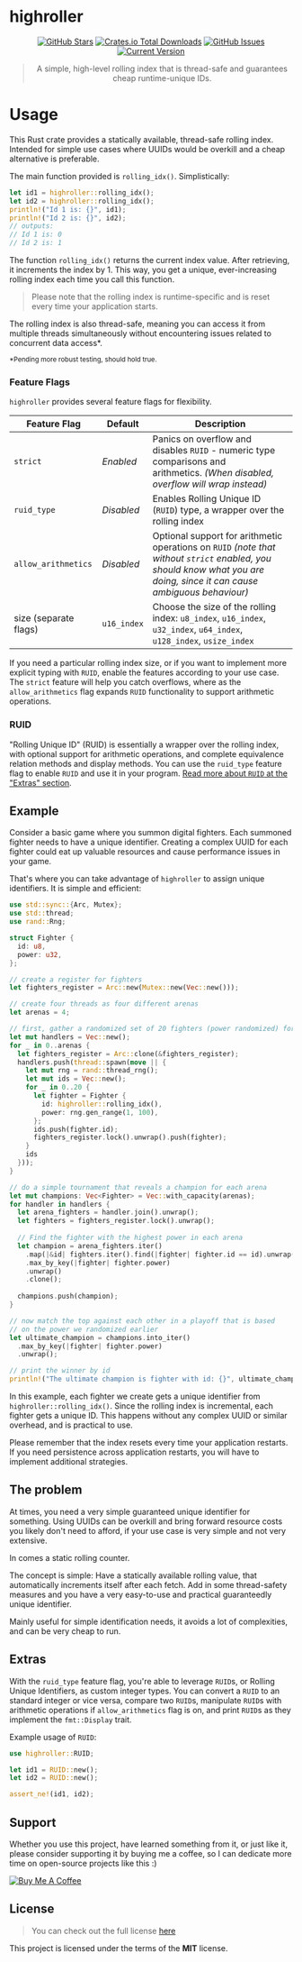 highroller
============
<div style="text-align: center;">

[![GitHub Stars](https://img.shields.io/github/stars/orgrinrt/highroller.svg)](https://github.com/orgrinrt/highroller/stargazers) 
[![Crates.io Total Downloads](https://img.shields.io/crates/d/highroller)](https://crates.io/crates/highroller)
[![GitHub Issues](https://img.shields.io/github/issues/orgrinrt/highroller.svg)](https://github.com/orgrinrt/highroller/issues) 
[![Current Version](https://img.shields.io/badge/version-0.0.1-orange.svg)](https://github.com/orgrinrt/highroller) 

>A simple, high-level rolling index that is thread-safe and guarantees cheap runtime-unique IDs.

</div>

# Usage

This Rust crate provides a statically available, thread-safe rolling index. Intended for 
simple use cases where UUIDs would be overkill and a cheap alternative is preferable.

The main function provided is `rolling_idx()`. Simplistically:

```rust
let id1 = highroller::rolling_idx();
let id2 = highroller::rolling_idx();
println!("Id 1 is: {}", id1);
println!("Id 2 is: {}", id2);
// outputs:
// Id 1 is: 0
// Id 2 is: 1
```

The function `rolling_idx()` returns the current index value. After retrieving, it increments the index by 1. This way, you get a unique, ever-increasing rolling index each time you call this function.

> Please note that the rolling index is runtime-specific and is reset every time your application starts. 
 
The rolling index is also thread-safe, meaning you can access it from multiple threads simultaneously without 
encountering issues related to concurrent data access*.

<small>*Pending more robust testing, should hold true. </small>

### Feature Flags

`highroller` provides several feature flags for flexibility.

| Feature Flag          | Default    | Description                                                                                                                                                             |
|-----------------------|------------|-------------------------------------------------------------------------------------------------------------------------------------------------------------------------|
| `strict`              | *Enabled*  | Panics on overflow and disables `RUID` - numeric type comparisons and <br/>arithmetics. *(When disabled, overflow will wrap instead)*                                   |
| `ruid_type`           | *Disabled* | Enables Rolling Unique ID (`RUID`) type, a wrapper over the rolling index                                                                                               |
| `allow_arithmetics`   | *Disabled* | Optional support for arithmetic operations on `RUID` *(note that without `strict` enabled, you should know what you are doing, since it can cause ambiguous behaviour)* |
| size (separate flags) | `u16_index` | Choose the size of the rolling index: `u8_index`, `u16_index`, `u32_index`, `u64_index`, `u128_index`, `usize_index`                                                    |

If you need a particular rolling index size, or if you want to implement more explicit typing with `RUID`, enable the features according to your use case. The `strict` feature will help you catch overflows, where as the `allow_arithmetics` flag expands `RUID` functionality to support arithmetic operations.

### RUID
"Rolling Unique ID" (RUID) is essentially a wrapper over the rolling index, with optional support for arithmetic 
operations, and complete equivalence relation methods and display methods. You can use the `ruid_type` feature flag 
to enable `RUID` and use it in your program. [Read more about `RUID` at the "Extras" section](#extras).


## Example

Consider a basic game where you summon digital fighters. Each summoned fighter needs to have a unique identifier. 
Creating a complex UUID for each fighter could eat up valuable resources and cause performance issues in your game.

That's where you can take advantage of `highroller` to assign unique identifiers. It is simple and efficient:

```rust
use std::sync::{Arc, Mutex};
use std::thread;
use rand::Rng;

struct Fighter {
  id: u8,
  power: u32,
};

// create a register for fighters
let fighters_register = Arc::new(Mutex::new(Vec::new()));

// create four threads as four different arenas
let arenas = 4;

// first, gather a randomized set of 20 fighters (power randomized) for each arena
let mut handlers = Vec::new();
for _ in 0..arenas {
  let fighters_register = Arc::clone(&fighters_register);
  handlers.push(thread::spawn(move || {
    let mut rng = rand::thread_rng();
    let mut ids = Vec::new();
    for _ in 0..20 {
      let fighter = Fighter {
        id: highroller::rolling_idx(),
        power: rng.gen_range(1, 100),
      };
      ids.push(fighter.id);
      fighters_register.lock().unwrap().push(fighter);
    }
    ids
  }));
}

// do a simple tournament that reveals a champion for each arena
let mut champions: Vec<Fighter> = Vec::with_capacity(arenas);
for handler in handlers {
  let arena_fighters = handler.join().unwrap();
  let fighters = fighters_register.lock().unwrap();
  
  // Find the fighter with the highest power in each arena
  let champion = arena_fighters.iter()
    .map(|&id| fighters.iter().find(|fighter| fighter.id == id).unwrap())
    .max_by_key(|fighter| fighter.power)
    .unwrap()
    .clone();
  
  champions.push(champion);
}

// now match the top against each other in a playoff that is based 
// on the power we randomized earlier
let ultimate_champion = champions.into_iter()
  .max_by_key(|fighter| fighter.power)
  .unwrap();

// print the winner by id
println!("The ultimate champion is fighter with id: {}", ultimate_champion.id);
```


In this example, each fighter we create gets a unique identifier from `highroller::rolling_idx()`. Since the rolling 
index is incremental, each fighter gets a unique ID. This happens without any complex UUID or similar overhead, and 
is practical to use.

Please remember that the index resets every time your application restarts. If you need persistence across 
application restarts, you will have to implement additional strategies.

## The problem

At times, you need a very simple guaranteed unique identifier for something. Using UUIDs can be overkill
and bring forward resource costs you likely don't need to afford, if your use case is very simple and not
very extensive.

In comes a static rolling counter.

The concept is simple: Have a statically available rolling value, that automatically increments
itself after each fetch. Add in some thread-safety measures and you have a very easy-to-use and
practical guaranteedly unique identifier.

Mainly useful for simple identification needs, it avoids a lot of complexities, and can be
very cheap to run.

## Extras

With the `ruid_type` feature flag, you're able to leverage `RUID`s, or Rolling Unique Identifiers, as custom integer 
types. You can convert a `RUID` to an standard integer or vice versa, compare two `RUID`s, manipulate `RUID`s with arithmetic operations if `allow_arithmetics` flag is on, and print `RUID`s as they implement the `fmt::Display` trait.

Example usage of `RUID`:

```rust
use highroller::RUID;

let id1 = RUID::new();
let id2 = RUID::new();

assert_ne!(id1, id2);
```

## Support

Whether you use this project, have learned something from it, or just like it, please consider supporting it by buying me a coffee, so I can dedicate more time on open-source projects like this :)

<a href="https://buymeacoffee.com/orgrinrt" target="_blank"><img src="https://www.buymeacoffee.com/assets/img/custom_images/orange_img.png" alt="Buy Me A Coffee" style="height: auto !important;width: auto !important;" ></a>


## License
>You can check out the full license [here](https://github.com/orgrinrt/highroller/blob/master/LICENSE)

This project is licensed under the terms of the **MIT** license.
